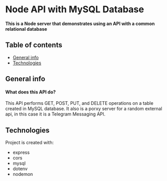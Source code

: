 # Node API with MySQL Database
**This is a Node server that demonstrates using an API with a common relational database**
## Table of contents
* [General info](#general-info)
* [Technologies](#technologies)

## General info
#### What does this API do? 
This API performs GET, POST, PUT, and DELETE operations on a table created in MySQL database. It also is a porxy server for a random external api, in this case it is a Telegram Messaging API.

## Technologies
Project is created with:
* express
* cors
* mysql
* dotenv
* nodemon

